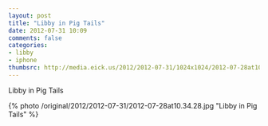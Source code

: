```yaml
---
layout: post
title: "Libby in Pig Tails"
date: 2012-07-31 10:09
comments: false
categories: 
- libby
- iphone
thumbsrc: http://media.eick.us/2012/2012-07-31/1024x1024/2012-07-28at10.34.28.jpg
---
```

Libby in Pig Tails

{% photo /original/2012/2012-07-31/2012-07-28at10.34.28.jpg "Libby in Pig Tails" %}

